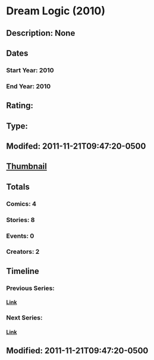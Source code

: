 # Dream Logic (2010)
## Description: None
## Dates
### Start Year: 2010
### End Year: 2010
## Rating: 
## Type: 
## Modifed: 2011-11-21T09:47:20-0500
## [Thumbnail](http://i.annihil.us/u/prod/marvel/i/mg/3/40/4baa834860554.jpg)
## Totals
### Comics: 4
### Stories: 8
### Events: 0
### Creators: 2
## Timeline
### Previous Series: 
#### [Link]()
### Next Series: 
#### [Link]()
## Modified: 2011-11-21T09:47:20-0500